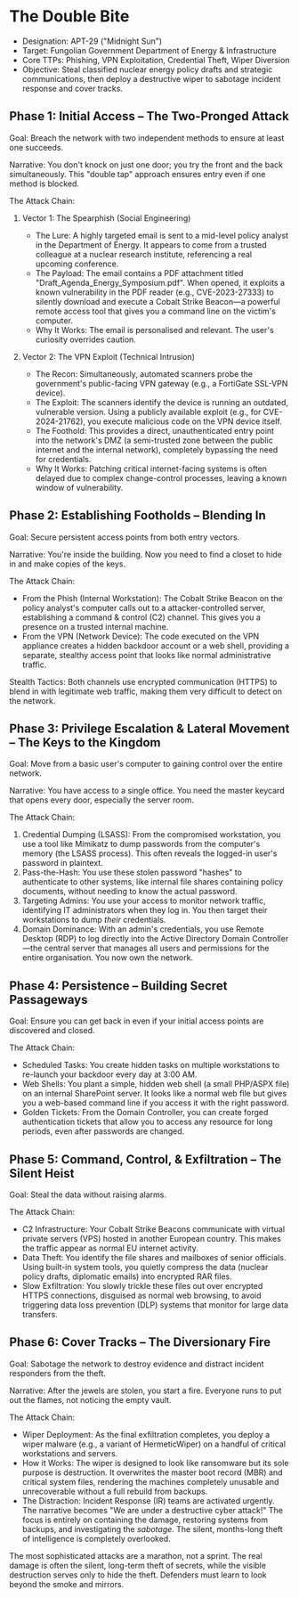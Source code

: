 # The Double Bite

* Designation: APT-29 ("Midnight Sun")
* Target: Fungolian Government Department of Energy & Infrastructure
* Core TTPs: Phishing, VPN Exploitation, Credential Theft, Wiper Diversion
* Objective: Steal classified nuclear energy policy drafts and strategic communications, then deploy a destructive wiper to sabotage incident response and cover tracks.

## Phase 1: Initial Access – The Two-Pronged Attack

Goal: Breach the network with two independent methods to ensure at least one succeeds.

Narrative: You don't knock on just one door; you try the front and the back simultaneously. This "double tap" approach ensures entry even if one method is blocked.

The Attack Chain:

1.  Vector 1: The Spearphish (Social Engineering)
    *   The Lure: A highly targeted email is sent to a mid-level policy analyst in the Department of Energy. It appears to come from a trusted colleague at a nuclear research institute, referencing a real upcoming conference.
    *   The Payload: The email contains a PDF attachment titled "Draft_Agenda_Energy_Symposium.pdf". When opened, it exploits a known vulnerability in the PDF reader (e.g., CVE-2023-27333) to silently download and execute a Cobalt Strike Beacon—a powerful remote access tool that gives you a command line on the victim's computer.
    *   Why It Works: The email is personalised and relevant. The user's curiosity overrides caution.

2.  Vector 2: The VPN Exploit (Technical Intrusion)
    *   The Recon: Simultaneously, automated scanners probe the government's public-facing VPN gateway (e.g., a FortiGate SSL-VPN device).
    *   The Exploit: The scanners identify the device is running an outdated, vulnerable version. Using a publicly available exploit (e.g., for CVE-2024-21762), you execute malicious code on the VPN device itself.
    *   The Foothold: This provides a direct, unauthenticated entry point into the network's DMZ (a semi-trusted zone between the public internet and the internal network), completely bypassing the need for credentials.
    *   Why It Works: Patching critical internet-facing systems is often delayed due to complex change-control processes, leaving a known window of vulnerability.

## Phase 2: Establishing Footholds – Blending In

Goal: Secure persistent access points from both entry vectors.

Narrative: You're inside the building. Now you need to find a closet to hide in and make copies of the keys.

The Attack Chain:

*   From the Phish (Internal Workstation): The Cobalt Strike Beacon on the policy analyst's computer calls out to a attacker-controlled server, establishing a command & control (C2) channel. This gives you a presence on a trusted internal machine.
*   From the VPN (Network Device): The code executed on the VPN appliance creates a hidden backdoor account or a web shell, providing a separate, stealthy access point that looks like normal administrative traffic.

Stealth Tactics: Both channels use encrypted communication (HTTPS) to blend in with legitimate web traffic, making them very difficult to detect on the network.

## Phase 3: Privilege Escalation & Lateral Movement – The Keys to the Kingdom

Goal: Move from a basic user's computer to gaining control over the entire network.

Narrative: You have access to a single office. You need the master keycard that opens every door, especially the server room.

The Attack Chain:

1.  Credential Dumping (LSASS): From the compromised workstation, you use a tool like Mimikatz to dump passwords from the computer's memory (the LSASS process). This often reveals the logged-in user's password in plaintext.
2.  Pass-the-Hash: You use these stolen password "hashes" to authenticate to other systems, like internal file shares containing policy documents, without needing to know the actual password.
3.  Targeting Admins: You use your access to monitor network traffic, identifying IT administrators when they log in. You then target their workstations to dump *their* credentials.
4.  Domain Dominance: With an admin's credentials, you use Remote Desktop (RDP) to log directly into the Active Directory Domain Controller—the central server that manages all users and permissions for the entire organisation. You now own the network.

## Phase 4: Persistence – Building Secret Passageways

Goal: Ensure you can get back in even if your initial access points are discovered and closed.

The Attack Chain:

*   Scheduled Tasks: You create hidden tasks on multiple workstations to re-launch your backdoor every day at 3:00 AM.
*   Web Shells: You plant a simple, hidden web shell (a small PHP/ASPX file) on an internal SharePoint server. It looks like a normal web file but gives you a web-based command line if you access it with the right password.
*   Golden Tickets: From the Domain Controller, you can create forged authentication tickets that allow you to access any resource for long periods, even after passwords are changed.

## Phase 5: Command, Control, & Exfiltration – The Silent Heist

Goal: Steal the data without raising alarms.

The Attack Chain:

*   C2 Infrastructure: Your Cobalt Strike Beacons communicate with virtual private servers (VPS) hosted in another European country. This makes the traffic appear as normal EU internet activity.
*   Data Theft: You identify the file shares and mailboxes of senior officials. Using built-in system tools, you quietly compress the data (nuclear policy drafts, diplomatic emails) into encrypted RAR files.
*   Slow Exfiltration: You slowly trickle these files out over encrypted HTTPS connections, disguised as normal web browsing, to avoid triggering data loss prevention (DLP) systems that monitor for large data transfers.

## Phase 6: Cover Tracks – The Diversionary Fire

Goal: Sabotage the network to destroy evidence and distract incident responders from the theft.

Narrative: After the jewels are stolen, you start a fire. Everyone runs to put out the flames, not noticing the empty vault.

The Attack Chain:

*   Wiper Deployment: As the final exfiltration completes, you deploy a wiper malware (e.g., a variant of HermeticWiper) on a handful of critical workstations and servers.
*   How it Works: The wiper is designed to look like ransomware but its sole purpose is destruction. It overwrites the master boot record (MBR) and critical system files, rendering the machines completely unusable and unrecoverable without a full rebuild from backups.
*   The Distraction: Incident Response (IR) teams are activated urgently. The narrative becomes "We are under a destructive cyber attack!" The focus is entirely on containing the damage, restoring systems from backups, and investigating the *sabotage*. The silent, months-long theft of intelligence is completely overlooked.

The most sophisticated attacks are a marathon, not a sprint. The real damage is often the silent, long-term theft of secrets, while the visible destruction serves only to hide the theft. Defenders must learn to look beyond the smoke and mirrors.
